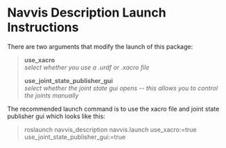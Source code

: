 # Navvis Description Launch Instructions

There are two arguments that modify the launch of this package:

> **use_xacro**
> <br>*select whether you use a .urdf or .xacro file*
>
>**use_joint_state_publisher_gui**
>*<br>select whether the joint state gui opens -- this allows you to control the joints manually*

The recommended launch command is to use the xacro file and joint state publisher gui which looks like this:

>roslaunch navvis_description navvis.launch use_xacro:=true use_joint_state_publisher_gui:=true